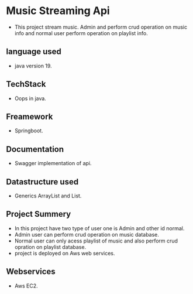 
# Music Streaming Api
- This project stream music. Admin and perform crud operation on music info and normal user perform operation on playlist info.
  
## language used
- java version 19.
## TechStack
- Oops in java.
## Freamework
- Springboot.
## Documentation
- Swagger implementation of api.
## Datastructure used 
- Generics ArrayList and List.
## Project Summery
- In this project have two type of user one is Admin and other id normal.
- Admin user can perform crud operation on music database.
- Normal user can only acess playlist of music and also perform crud opration on playlist database.
- project is deployed on Aws web services.
## Webservices
- Aws EC2.


